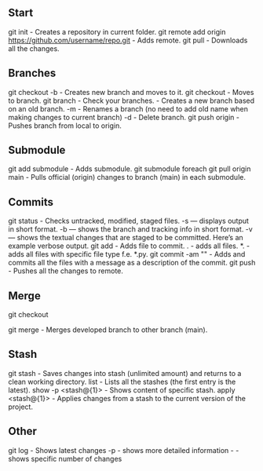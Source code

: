 ## Start
git init - Creates a repository in current folder.
git remote add origin https://github.com/username/repo.git - Adds remote.
git pull - Downloads all the changes.

## Branches
git checkout -b <newbranch> - Creates new branch and moves to it.
git checkout <branch> - Moves to branch.
git branch - Check your branches.
    <newbranch> <oldbranch> - Creates a new branch based on an old branch.
    -m <oldname> <newname> - Renames a branch (no need to add old name when making changes to current branch)
    -d <branch> - Delete branch.
git push origin <branch> - Pushes branch from local to origin.

## Submodule
git add submodule <URL> - Adds submodule.
git submodule foreach git pull origin main - Pulls official (origin) changes to branch (main) in each submodule.

## Commits
git status - Checks untracked, modified, staged files.
    -s — displays output in short format.
    -b — shows the branch and tracking info in short format.
    -v — shows the textual changes that are staged to be committed. Here’s an example verbose output.
git add <file> - Adds file to commit.
    . - adds all files.
    *.<filetype> - adds all files with specific file type f.e. *.py.
git commit -am "<message>" - Adds and commits all the files with a message as a description of the commit.
git push - Pushes all the changes to remote.

## Merge
git checkout <main>
git merge <developedbranch> - Merges developed branch to other branch (main).

## Stash
git stash - Saves changes into stash (unlimited amount) and  returns to a clean working directory.
    list - Lists all the stashes (the first entry is the latest).
    show -p <stash@{1}> - Shows content of specific stash.
    apply <stash@{1}> - Applies changes from a stash to the current version of the project.

## Other
git log - Shows latest changes
    -p - shows more detailed information
    -<number> - shows specific number of changes
